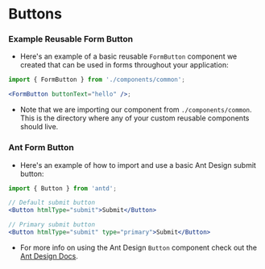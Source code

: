 # Buttons

### Example Reusable Form Button

- Here's an example of a basic reusable `FormButton` component we created that can be used in forms throughout your application:

```jsx
import { FormButton } from './components/common';

<FormButton buttonText="hello" />;
```

- Note that we are importing our component from `./components/common`. This is the directory where any of your custom reusable components should live.

### Ant Form Button

- Here's an example of how to import and use a basic Ant Design submit button:

```jsx
import { Button } from 'antd';

// Default submit button
<Button htmlType="submit">Submit</Button>

// Primary submit button
<Button htmlType="submit" type="primary">Submit</Button>
```

- For more info on using the Ant Design `Button` component check out the <a href="https://ant.design/components/button/" target="_blank">Ant Design Docs</a>.

